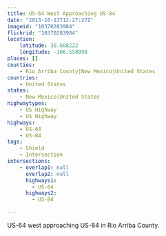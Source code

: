 ```yaml
---
title: US-64 West Approaching US-84
date: "2013-10-13T12:27:27Z"
imageid: "10370283984"
flickrid: "10370283984"
location:
    latitude: 36.688222
    longitude: -106.558098
places: []
counties:
    - Rio Arriba County|New Mexico|United States
countries:
    - United States
states:
    - New Mexico|United States
highwaytypes:
    - US Highway
    - US Highway
highways:
    - US-64
    - US-84
tags:
    - Shield
    - Intersection
intersections:
    - overlap1: null
      overlap2: null
      highways1:
        - US-64
      highways2:
        - US-84

---
```

US-64 west approaching US-84 in Rio Arriba County.